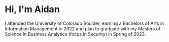 # Hi, I'm Aidan

I attended the University of Colorado Boulder, earning a Bachelors of Arts in Information Management in 2022 and plan to graduate with my Masters of Science in Business Analytics (focus in Security) in Spring of 2023.




